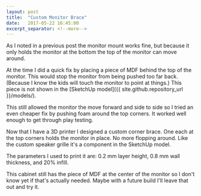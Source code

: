 ```yaml
---
layout: post
title:  "Custom Monitor Brace"
date:   2017-05-22 16:45:00
excerpt_separator: <!--more-->
---
```

As I noted in a previous post the monitor mount works fine, but because it only holds the monitor at the bottom
the top of the monitor can move around.
<!--more-->

At the time I did a quick fix by placing a piece of MDF behind the top of the monitor. This would stop
the monitor from being pushed too far back. (Because I know the kids will touch the monitor to point
at things.) This piece is not shown in the
[SketchUp model]({{ site.github.repository_url }}/models/).

This still allowed the monitor the move forward and side to side so I tried an even cheaper fix by pushing foam
around the top corners. It worked well enough to get through play testing.

Now that I have a 3D printer I designed a custom corner brace. One each at the top corners holds the monitor in place.
No more flopping around. Like the custom speaker grille it's a component in the SketchUp model.

The parameters I used to print it are: 0.2 mm layer height, 0.8 mm wall thickness, and 20% infill.

This cabinet still has the piece of MDF at the center of the monitor so I don't know yet if that's actually needed.
Maybe with a future build I'll leave that out and try it.